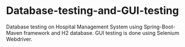 # Database-testing-and-GUI-testing
Database testing on Hospital Management System using Spring-Boot-Maven framework and H2 database. GUI testing is done using Selenium Webdriver.
